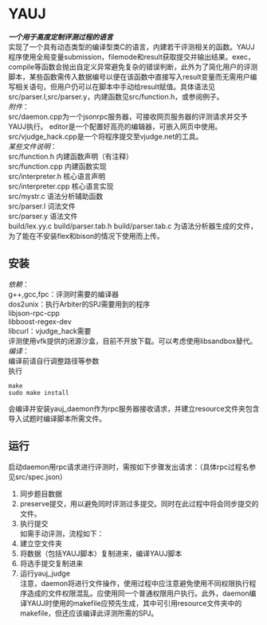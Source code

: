 YAUJ
====

***一个用于高度定制评测过程的语言***  
实现了一个具有动态类型的编译型类C的语言，内建若干评测相关的函数。YAUJ程序使用全局变量submission，filemode和result获取提交并输出结果。exec，compile等函数会抛出自定义异常避免复杂的错误判断，此外为了简化用户的评测脚本，某些函数需传入数据编号以便在该函数中直接写入result变量而无需用户编写相关语句，但用户仍可以在脚本中手动给result赋值。具体语法见src/parser.l,src/parser.y，内建函数见src/function.h，或参阅例子。  
*附件*：  
src/daemon.cpp为一个jsonrpc服务器，可接收网页服务器的评测请求并交予YAUJ执行。 
editor是一个配置好高亮的编辑器，可嵌入网页中使用。  
src/vjudge\_hack.cpp是一个将程序提交至vjudge.net的工具。  
*某些文件说明*：  
src/function.h 内建函数声明（有注释）  
src/function.cpp 内建函数实现  
src/interpreter.h 核心语言声明   
src/interpreter.cpp 核心语言实现  
src/mystr.c 语法分析辅助函数  
src/parser.l 词法文件  
src/parser.y 语法文件  
build/lex.yy.c build/parser.tab.h build/parser.tab.c 为语法分析器生成的文件，为了能在不安装flex和bison的情况下使用而上传。  

安装
------
*依赖*：  
g++,gcc,fpc：评测时需要的编译器  
dos2unix：执行Arbiter的SPJ需要用到的程序  
libjson-rpc-cpp  
libboost-regex-dev  
libcurl：vjudge\_hack需要  
评测使用vfk提供的闭源沙盒，目前不开放下载。可以考虑使用libsandbox替代。
*编译*：  
编译前请自行调整路径等参数  
执行  

    make
    sudo make install

会编译并安装yauj\_daemon作为rpc服务器接收请求，并建立resource文件夹包含导入试题时编译脚本所需文件。  

运行
------
启动daemon用rpc请求进行评测时，需按如下步骤发出请求：（具体rpc过程名参见src/spec.json）  
1. 同步题目数据  
2. preserve提交，用以避免同时评测过多提交。同时在此过程中将会同步提交的文件。  
3. 执行提交  
如需手动评测，流程如下：  
1. 建立空文件夹  
2. 将数据（包括YAUJ脚本）复制进来，编译YAUJ脚本  
3. 将选手提交复制进来  
4. 运行yauj\_judge   
注意，daemon将进行文件操作，使用过程中应注意避免使用不同权限执行程序造成的文件权限混乱。应使用同一个普通权限用户执行。此外，daemon编译YAUJ时使用的makefile应预先生成，其中可引用resource文件夹中的makefile，但还应该编译此评测所需的SPJ。  
